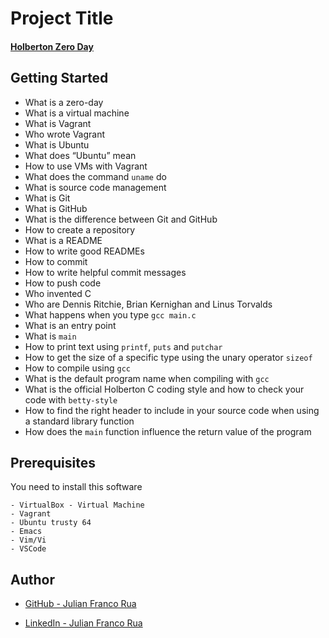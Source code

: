 # Project Title

#### [Holberton Zero Day](https://intranet.hbtn.io/projects/210)

## Getting Started

 -   What is a zero-day
-   What is a virtual machine
-   What is Vagrant
-   Who wrote Vagrant
-   What is Ubuntu
-   What does “Ubuntu” mean
-   How to use VMs with Vagrant
-   What does the command  `uname`  do
-   What is source code management
-   What is Git
-   What is GitHub
-   What is the difference between Git and GitHub
-   How to create a repository
-   What is a README
-   How to write good READMEs
-   How to commit
-   How to write helpful commit messages
-   How to push code
-   Who invented C
-   Who are Dennis Ritchie, Brian Kernighan and Linus Torvalds
-   What happens when you type  `gcc main.c`
-   What is an entry point
-   What is  `main`
-   How to print text using  `printf`,  `puts`  and  `putchar`
-   How to get the size of a specific type using the unary operator  `sizeof`
-   How to compile using  `gcc`
-   What is the default program name when compiling with  `gcc`
-   What is the official Holberton C coding style and how to check your code with  `betty-style`
-   How to find the right header to include in your source code when using a standard library function
-   How does the  `main`  function influence the return value of the program

## Prerequisites

You need to install this software
```
- VirtualBox - Virtual Machine
- Vagrant
- Ubuntu trusty 64
- Emacs
- Vim/Vi
- VSCode
```

## Author

* [GitHub - Julian Franco Rua](https://github.com/julianfrancor)

* [LinkedIn - Julian Franco Rua](https://www.linkedin.com/in/julianfrancor/)

